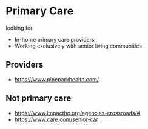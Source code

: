 # Primary Care

looking for

* In-home primary care providers
* Working exclusively with senior living communities

## Providers

* https://www.pineparkhealth.com/

## Not primary care

* https://www.impacthc.org/agencies-crossroads/#
* https://www.care.com/senior-car
